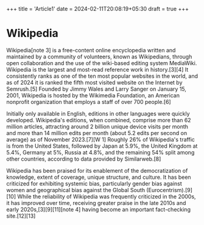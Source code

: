 +++
title = 'Article1'
date = 2024-02-11T20:08:19+05:30
draft = true
+++
# Wikipedia
Wikipedia[note 3] is a free-content online encyclopedia written and maintained by a community of volunteers, known as Wikipedians, through open collaboration and the use of the wiki-based editing system MediaWiki. Wikipedia is the largest and most-read reference work in history.[3][4] It consistently ranks as one of the ten most popular websites in the world, and as of 2024 it is ranked the fifth most visited website on the Internet by Semrush.[5] Founded by Jimmy Wales and Larry Sanger on January 15, 2001, Wikipedia is hosted by the Wikimedia Foundation, an American nonprofit organization that employs a staff of over 700 people.[6]

Initially only available in English, editions in other languages were quickly developed. Wikipedia's editions, when combined, comprise more than 62 million articles, attracting around 2 billion unique device visits per month and more than 14 million edits per month (about 5.2 edits per second on average) as of November 2023.[7][W 1] Roughly 26% of Wikipedia's traffic is from the United States, followed by Japan at 5.9%, the United Kingdom at 5.4%, Germany at 5%, Russia at 4.8%, and the remaining 54% split among other countries, according to data provided by Similarweb.[8]

Wikipedia has been praised for its enablement of the democratization of knowledge, extent of coverage, unique structure, and culture. It has been criticized for exhibiting systemic bias, particularly gender bias against women and geographical bias against the Global South (Eurocentrism).[9][10] While the reliability of Wikipedia was frequently criticized in the 2000s, it has improved over time, receiving greater praise in the late 2010s and early 2020s,[3][9][11][note 4] having become an important fact-checking site.[12][13]